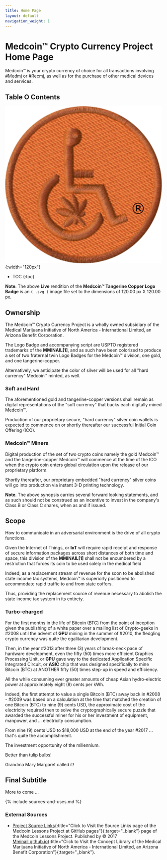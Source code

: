```yaml
---
title: Home Page
layout: default
navigation_weight: 1
---
```

# Medcoin™ Crypto Currency Project Home Page

Medcoin™ is your crypto currency of choice for all transactions involving #Medmj or #Recmj, as well as for the purchase of other medical devices and services.

## Table O Contents

![Medcoin™ Tangerine Copper Logo Badge](assets/img/svg/MMINAIL-Medcoin-Logo-Badge-Stitch-Circle-Trnsp-Tangerine-Copper-543-x-543.svg){:width="120px"}

- TOC
{:toc}

**Note**. The above **Live** rendition of the **Medcoin™ Tangerine Copper Logo Badge** is an `( .svg )` image file set to the dimensions of 120.00 px X 120.00 px.

## Ownership

The Medcoin™ Crypto Currency Project is a wholly owned subsidiary of the Medical Marijuana Initiative of North America - International Limited, an Arizona Benefit Corporation.

The Logo Badge and accompanying script are USPTO registered trademarks of the **MMINAIL[1]**, and as such have been colorized to produce a set of two fraternal twin Logo Badges for the Medcoin™ division, one gold, and one tangerine-copper.

Alternatively, we anticipate the color of silver will be used for all "hard currency" Medcoin™ minted, as well.

### Soft and Hard

The aforementioned gold and tangerine-copper versions shall remain as digital representations of the "soft currency" that backs each digitally mined Medcoin™.

Production of our proprietary secure, "hard currency" silver coin wallets is expected to commence on or shortly thereafter our successful Initial Coin Offering (ICO).

### Medcoin™ Miners

Digital production of the set of two crypto coins namely the gold Medcoin™ and the tangerine-copper Medcoin™ will commence at the time of the ICO when the crypto coin enters global circulation upon the release of our proprietary platform.

Shortly thereafter, our proprietary embedded "hard currency" silver coins will go into production via instant 3-D printing technology.

**Note**. The above synopsis carries several forward looking statements, and as such should not be construed as an incentive to invest in the company's Class B or Class C shares, when as and if issued.

## Scope

How to communicate in an adversarial environment is the drive of all crypto functions.

Given the Internet of Things, or **IoT** will require rapid receipt and response of secure information packages across short distances of both time and space, this division of the **MMINAIL[1]** shall not be encumbered by a restriction that forces its coin to be used solely in the medical field.

Indeed, as a replacement stream of revenue for the soon to be abolished state income tax systems, Medcoin™ is superiorly positioned to accommodate rapid traffic to and from state coffers.

Thus, providing the replacement source of revenue necessary to abolish the state income tax system in its entirety.

### Turbo-charged

For the first months in the life of Bitcoin (BTC) from the point of inception given the publishing of a white paper over a mailing list of Crypto-geeks in #2008 until the advent of **GPU** mining in the summer of #2010, the fledgling crypto currency was quite the egalitarian development.

Then, in the year #2013 after three (3) years of break-neck pace of hardware development, even the fifty (50) times more efficient Graphics Processing Unit, or **GPU** gave way to the dedicated Application Specific Integrated Circuit, or **ASIC** chip that was designed specifically to mine Bitcoin (BTC) at ANOTHER fifty (50) times step-up in speed and efficiency.

All the while consuming ever greater amounts of cheap Asian hydro-electric power at approximately eight (8) cents per kWh.

Indeed, the first attempt to value a single Bitcoin (BTC) away back in #2008 - #2009 was based on a calculation at the time that matched the creation of one Bitcoin (BTC) to nine (9) cents USD, the approximate cost of the electricity required then to solve the cryptographically secure puzzle that awarded the successful miner for his or her investment of equipment, manpower, and ... electricity consumption.

From nine (9) cents USD to $18,000 USD at the end of the year #2017 ... that's quite the accomplishment.

The investment opportunity of the millennium.

Better than tulip bulbs!

Grandma Mary Margaret called it!

## Final Subtitle

More to come ...

{% include sources-and-uses.md %}

### External Sources

- [Project Source Links](https://mminail.github.io/Medcoin/Source-Medcoin-Links.htm){:title="Click to Visit the Source Links page of the Medcoin Lessons Project at GitHub pages"}{:target="_blank"} page of the Medcoin Lessons Project. Published by © 2017 [Mminail.github.io](https://mminail.github.io/){:title="Click to Visit the Concept Library of the Medical Marijuana Initiative of North America - International Limited, an Arizona Benefit Corporation"}{:target="_blank"}.
